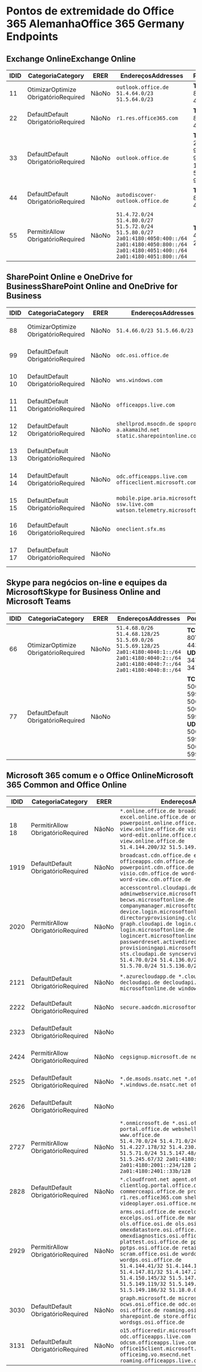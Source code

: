 <!--This file was automatically generated by a script, any manual changes will be overwritten.-->
<!--Please contact the Office 365 Endpoints team with any questions.-->
<!--Germany endpoints version 2018063000-->
<!--File generated 2018-07-20 14:25:17.7211-->

# <a name="office-365-germany-endpoints"></a><span data-ttu-id="60d5c-101">Pontos de extremidade do Office 365 Alemanha</span><span class="sxs-lookup"><span data-stu-id="60d5c-101">Office 365 Germany Endpoints</span></span>


## <a name="exchange-online"></a><span data-ttu-id="60d5c-102">Exchange Online</span><span class="sxs-lookup"><span data-stu-id="60d5c-102">Exchange Online</span></span>

<span data-ttu-id="60d5c-103">ID</span><span class="sxs-lookup"><span data-stu-id="60d5c-103">ID</span></span> | <span data-ttu-id="60d5c-104">Categoria</span><span class="sxs-lookup"><span data-stu-id="60d5c-104">Category</span></span>             | <span data-ttu-id="60d5c-105">ER</span><span class="sxs-lookup"><span data-stu-id="60d5c-105">ER</span></span> | <span data-ttu-id="60d5c-106">Endereços</span><span class="sxs-lookup"><span data-stu-id="60d5c-106">Addresses</span></span>                                                                                                                                             | <span data-ttu-id="60d5c-107">Portas</span><span class="sxs-lookup"><span data-stu-id="60d5c-107">Ports</span></span>                          
-- | -------------------- | -- | ----------------------------------------------------------------------------------------------------------------------------------------------------- | -------------------------------
<span data-ttu-id="60d5c-108">1</span><span class="sxs-lookup"><span data-stu-id="60d5c-108">1</span></span>  | <span data-ttu-id="60d5c-109">Otimizar</span><span class="sxs-lookup"><span data-stu-id="60d5c-109">Optimize</span></span><BR><span data-ttu-id="60d5c-110">Obrigatório</span><span class="sxs-lookup"><span data-stu-id="60d5c-110">Required</span></span> | <span data-ttu-id="60d5c-111">Não</span><span class="sxs-lookup"><span data-stu-id="60d5c-111">No</span></span> | `outlook.office.de`<BR>`51.4.64.0/23 51.5.64.0/23`                                                                                                    | <span data-ttu-id="60d5c-112">**TCP:** 443, 80</span><span class="sxs-lookup"><span data-stu-id="60d5c-112">**TCP:** 443, 80</span></span>               
<span data-ttu-id="60d5c-113">2</span><span class="sxs-lookup"><span data-stu-id="60d5c-113">2</span></span>  | <span data-ttu-id="60d5c-114">Default</span><span class="sxs-lookup"><span data-stu-id="60d5c-114">Default</span></span><BR><span data-ttu-id="60d5c-115">Obrigatório</span><span class="sxs-lookup"><span data-stu-id="60d5c-115">Required</span></span>  | <span data-ttu-id="60d5c-116">Não</span><span class="sxs-lookup"><span data-stu-id="60d5c-116">No</span></span> | `r1.res.office365.com`                                                                                                                                | <span data-ttu-id="60d5c-117">**TCP:** 443, 80</span><span class="sxs-lookup"><span data-stu-id="60d5c-117">**TCP:** 443, 80</span></span>               
<span data-ttu-id="60d5c-118">3</span><span class="sxs-lookup"><span data-stu-id="60d5c-118">3</span></span>  | <span data-ttu-id="60d5c-119">Default</span><span class="sxs-lookup"><span data-stu-id="60d5c-119">Default</span></span><BR><span data-ttu-id="60d5c-120">Obrigatório</span><span class="sxs-lookup"><span data-stu-id="60d5c-120">Required</span></span>  | <span data-ttu-id="60d5c-121">Não</span><span class="sxs-lookup"><span data-stu-id="60d5c-121">No</span></span> | `outlook.office.de`                                                                                                                                   | <span data-ttu-id="60d5c-122">**TCP:** 143, 25, 587, 993, 995</span><span class="sxs-lookup"><span data-stu-id="60d5c-122">**TCP:** 143, 25, 587, 993, 995</span></span>
<span data-ttu-id="60d5c-123">4</span><span class="sxs-lookup"><span data-stu-id="60d5c-123">4</span></span>  | <span data-ttu-id="60d5c-124">Default</span><span class="sxs-lookup"><span data-stu-id="60d5c-124">Default</span></span><BR><span data-ttu-id="60d5c-125">Obrigatório</span><span class="sxs-lookup"><span data-stu-id="60d5c-125">Required</span></span>  | <span data-ttu-id="60d5c-126">Não</span><span class="sxs-lookup"><span data-stu-id="60d5c-126">No</span></span> | `autodiscover-outlook.office.de`                                                                                                                      | <span data-ttu-id="60d5c-127">**TCP:** 443, 80</span><span class="sxs-lookup"><span data-stu-id="60d5c-127">**TCP:** 443, 80</span></span>               
<span data-ttu-id="60d5c-128">5</span><span class="sxs-lookup"><span data-stu-id="60d5c-128">5</span></span>  | <span data-ttu-id="60d5c-129">Permitir</span><span class="sxs-lookup"><span data-stu-id="60d5c-129">Allow</span></span><BR><span data-ttu-id="60d5c-130">Obrigatório</span><span class="sxs-lookup"><span data-stu-id="60d5c-130">Required</span></span>    | <span data-ttu-id="60d5c-131">Não</span><span class="sxs-lookup"><span data-stu-id="60d5c-131">No</span></span> | `51.4.72.0/24 51.4.80.0/27 51.5.72.0/24 51.5.80.0/27 2a01:4180:4050:400::/64 2a01:4180:4050:800::/64 2a01:4180:4051:400::/64 2a01:4180:4051:800::/64` | <span data-ttu-id="60d5c-132">**TCP:** 25, 443</span><span class="sxs-lookup"><span data-stu-id="60d5c-132">**TCP:** 25, 443</span></span>               

## <a name="sharepoint-online-and-onedrive-for-business"></a><span data-ttu-id="60d5c-133">SharePoint Online e OneDrive for Business</span><span class="sxs-lookup"><span data-stu-id="60d5c-133">SharePoint Online and OneDrive for Business</span></span>

<span data-ttu-id="60d5c-134">ID</span><span class="sxs-lookup"><span data-stu-id="60d5c-134">ID</span></span> | <span data-ttu-id="60d5c-135">Categoria</span><span class="sxs-lookup"><span data-stu-id="60d5c-135">Category</span></span>             | <span data-ttu-id="60d5c-136">ER</span><span class="sxs-lookup"><span data-stu-id="60d5c-136">ER</span></span> | <span data-ttu-id="60d5c-137">Endereços</span><span class="sxs-lookup"><span data-stu-id="60d5c-137">Addresses</span></span>                                                                    | <span data-ttu-id="60d5c-138">Portas</span><span class="sxs-lookup"><span data-stu-id="60d5c-138">Ports</span></span>           
-- | -------------------- | -- | ---------------------------------------------------------------------------- | ----------------
<span data-ttu-id="60d5c-139">8</span><span class="sxs-lookup"><span data-stu-id="60d5c-139">8</span></span>  | <span data-ttu-id="60d5c-140">Otimizar</span><span class="sxs-lookup"><span data-stu-id="60d5c-140">Optimize</span></span><BR><span data-ttu-id="60d5c-141">Obrigatório</span><span class="sxs-lookup"><span data-stu-id="60d5c-141">Required</span></span> | <span data-ttu-id="60d5c-142">Não</span><span class="sxs-lookup"><span data-stu-id="60d5c-142">No</span></span> | `51.4.66.0/23 51.5.66.0/23`                                                  | <span data-ttu-id="60d5c-143">**TCP:** 443, 80</span><span class="sxs-lookup"><span data-stu-id="60d5c-143">**TCP:** 443, 80</span></span>
<span data-ttu-id="60d5c-144">9</span><span class="sxs-lookup"><span data-stu-id="60d5c-144">9</span></span>  | <span data-ttu-id="60d5c-145">Default</span><span class="sxs-lookup"><span data-stu-id="60d5c-145">Default</span></span><BR><span data-ttu-id="60d5c-146">Obrigatório</span><span class="sxs-lookup"><span data-stu-id="60d5c-146">Required</span></span>  | <span data-ttu-id="60d5c-147">Não</span><span class="sxs-lookup"><span data-stu-id="60d5c-147">No</span></span> | `odc.osi.office.de`                                                          | <span data-ttu-id="60d5c-148">**TCP:** 443, 80</span><span class="sxs-lookup"><span data-stu-id="60d5c-148">**TCP:** 443, 80</span></span>
<span data-ttu-id="60d5c-149">10 </span><span class="sxs-lookup"><span data-stu-id="60d5c-149">10</span></span> | <span data-ttu-id="60d5c-150">Default</span><span class="sxs-lookup"><span data-stu-id="60d5c-150">Default</span></span><BR><span data-ttu-id="60d5c-151">Obrigatório</span><span class="sxs-lookup"><span data-stu-id="60d5c-151">Required</span></span>  | <span data-ttu-id="60d5c-152">Não</span><span class="sxs-lookup"><span data-stu-id="60d5c-152">No</span></span> | `wns.windows.com`                                                            | <span data-ttu-id="60d5c-153">**TCP:** 443, 80</span><span class="sxs-lookup"><span data-stu-id="60d5c-153">**TCP:** 443, 80</span></span>
<span data-ttu-id="60d5c-154">11 </span><span class="sxs-lookup"><span data-stu-id="60d5c-154">11</span></span> | <span data-ttu-id="60d5c-155">Default</span><span class="sxs-lookup"><span data-stu-id="60d5c-155">Default</span></span><BR><span data-ttu-id="60d5c-156">Obrigatório</span><span class="sxs-lookup"><span data-stu-id="60d5c-156">Required</span></span>  | <span data-ttu-id="60d5c-157">Não</span><span class="sxs-lookup"><span data-stu-id="60d5c-157">No</span></span> | `officeapps.live.com`                                                        | <span data-ttu-id="60d5c-158">**TCP:** 443, 80</span><span class="sxs-lookup"><span data-stu-id="60d5c-158">**TCP:** 443, 80</span></span>
<span data-ttu-id="60d5c-159">12 </span><span class="sxs-lookup"><span data-stu-id="60d5c-159">12</span></span> | <span data-ttu-id="60d5c-160">Default</span><span class="sxs-lookup"><span data-stu-id="60d5c-160">Default</span></span><BR><span data-ttu-id="60d5c-161">Obrigatório</span><span class="sxs-lookup"><span data-stu-id="60d5c-161">Required</span></span>  | <span data-ttu-id="60d5c-162">Não</span><span class="sxs-lookup"><span data-stu-id="60d5c-162">No</span></span> | `shellprod.msocdn.de spoprod-a.akamaihd.net static.sharepointonline.com`     | <span data-ttu-id="60d5c-163">**TCP:** 443, 80</span><span class="sxs-lookup"><span data-stu-id="60d5c-163">**TCP:** 443, 80</span></span>
<span data-ttu-id="60d5c-164">13 </span><span class="sxs-lookup"><span data-stu-id="60d5c-164">13</span></span> | <span data-ttu-id="60d5c-165">Default</span><span class="sxs-lookup"><span data-stu-id="60d5c-165">Default</span></span><BR><span data-ttu-id="60d5c-166">Obrigatório</span><span class="sxs-lookup"><span data-stu-id="60d5c-166">Required</span></span>  | <span data-ttu-id="60d5c-167">Não</span><span class="sxs-lookup"><span data-stu-id="60d5c-167">No</span></span> |                                                                              | <span data-ttu-id="60d5c-168">**TCP:** 443</span><span class="sxs-lookup"><span data-stu-id="60d5c-168">**TCP:** 443</span></span>    
<span data-ttu-id="60d5c-169">14 </span><span class="sxs-lookup"><span data-stu-id="60d5c-169">14</span></span> | <span data-ttu-id="60d5c-170">Default</span><span class="sxs-lookup"><span data-stu-id="60d5c-170">Default</span></span><BR><span data-ttu-id="60d5c-171">Obrigatório</span><span class="sxs-lookup"><span data-stu-id="60d5c-171">Required</span></span>  | <span data-ttu-id="60d5c-172">Não</span><span class="sxs-lookup"><span data-stu-id="60d5c-172">No</span></span> | `odc.officeapps.live.com officeclient.microsoft.com`                         | <span data-ttu-id="60d5c-173">**TCP:** 443, 80</span><span class="sxs-lookup"><span data-stu-id="60d5c-173">**TCP:** 443, 80</span></span>
<span data-ttu-id="60d5c-174">15 </span><span class="sxs-lookup"><span data-stu-id="60d5c-174">15</span></span> | <span data-ttu-id="60d5c-175">Default</span><span class="sxs-lookup"><span data-stu-id="60d5c-175">Default</span></span><BR><span data-ttu-id="60d5c-176">Obrigatório</span><span class="sxs-lookup"><span data-stu-id="60d5c-176">Required</span></span>  | <span data-ttu-id="60d5c-177">Não</span><span class="sxs-lookup"><span data-stu-id="60d5c-177">No</span></span> | `mobile.pipe.aria.microsoft.com ssw.live.com watson.telemetry.microsoft.com` | <span data-ttu-id="60d5c-178">**TCP:** 443, 80</span><span class="sxs-lookup"><span data-stu-id="60d5c-178">**TCP:** 443, 80</span></span>
<span data-ttu-id="60d5c-179">16 </span><span class="sxs-lookup"><span data-stu-id="60d5c-179">16</span></span> | <span data-ttu-id="60d5c-180">Default</span><span class="sxs-lookup"><span data-stu-id="60d5c-180">Default</span></span><BR><span data-ttu-id="60d5c-181">Obrigatório</span><span class="sxs-lookup"><span data-stu-id="60d5c-181">Required</span></span>  | <span data-ttu-id="60d5c-182">Não</span><span class="sxs-lookup"><span data-stu-id="60d5c-182">No</span></span> | `oneclient.sfx.ms`                                                           | <span data-ttu-id="60d5c-183">**TCP:** 443, 80</span><span class="sxs-lookup"><span data-stu-id="60d5c-183">**TCP:** 443, 80</span></span>
<span data-ttu-id="60d5c-184">17 </span><span class="sxs-lookup"><span data-stu-id="60d5c-184">17</span></span> | <span data-ttu-id="60d5c-185">Default</span><span class="sxs-lookup"><span data-stu-id="60d5c-185">Default</span></span><BR><span data-ttu-id="60d5c-186">Obrigatório</span><span class="sxs-lookup"><span data-stu-id="60d5c-186">Required</span></span>  | <span data-ttu-id="60d5c-187">Não</span><span class="sxs-lookup"><span data-stu-id="60d5c-187">No</span></span> |                                                                              | <span data-ttu-id="60d5c-188">**TCP:** 443, 80</span><span class="sxs-lookup"><span data-stu-id="60d5c-188">**TCP:** 443, 80</span></span>

## <a name="skype-for-business-online-and-microsoft-teams"></a><span data-ttu-id="60d5c-189">Skype para negócios on-line e equipes da Microsoft</span><span class="sxs-lookup"><span data-stu-id="60d5c-189">Skype for Business Online and Microsoft Teams</span></span>

<span data-ttu-id="60d5c-190">ID</span><span class="sxs-lookup"><span data-stu-id="60d5c-190">ID</span></span> | <span data-ttu-id="60d5c-191">Categoria</span><span class="sxs-lookup"><span data-stu-id="60d5c-191">Category</span></span>             | <span data-ttu-id="60d5c-192">ER</span><span class="sxs-lookup"><span data-stu-id="60d5c-192">ER</span></span> | <span data-ttu-id="60d5c-193">Endereços</span><span class="sxs-lookup"><span data-stu-id="60d5c-193">Addresses</span></span>                                                                                                                                         | <span data-ttu-id="60d5c-194">Portas</span><span class="sxs-lookup"><span data-stu-id="60d5c-194">Ports</span></span>                                             
-- | -------------------- | -- | ------------------------------------------------------------------------------------------------------------------------------------------------- | --------------------------------------------------
<span data-ttu-id="60d5c-195">6</span><span class="sxs-lookup"><span data-stu-id="60d5c-195">6</span></span>  | <span data-ttu-id="60d5c-196">Otimizar</span><span class="sxs-lookup"><span data-stu-id="60d5c-196">Optimize</span></span><BR><span data-ttu-id="60d5c-197">Obrigatório</span><span class="sxs-lookup"><span data-stu-id="60d5c-197">Required</span></span> | <span data-ttu-id="60d5c-198">Não</span><span class="sxs-lookup"><span data-stu-id="60d5c-198">No</span></span> | `51.4.68.0/26 51.4.68.128/25 51.5.69.0/26 51.5.69.128/25 2a01:4180:4040:1::/64 2a01:4180:4040:2::/64 2a01:4180:4040:7::/64 2a01:4180:4040:8::/64` | <span data-ttu-id="60d5c-199">**TCP:** 443, 80</span><span class="sxs-lookup"><span data-stu-id="60d5c-199">**TCP:** 443, 80</span></span><BR><span data-ttu-id="60d5c-200">**UDP:** 3478</span><span class="sxs-lookup"><span data-stu-id="60d5c-200">**UDP:** 3478</span></span>                 
<span data-ttu-id="60d5c-201">7</span><span class="sxs-lookup"><span data-stu-id="60d5c-201">7</span></span>  | <span data-ttu-id="60d5c-202">Default</span><span class="sxs-lookup"><span data-stu-id="60d5c-202">Default</span></span><BR><span data-ttu-id="60d5c-203">Obrigatório</span><span class="sxs-lookup"><span data-stu-id="60d5c-203">Required</span></span>  | <span data-ttu-id="60d5c-204">Não</span><span class="sxs-lookup"><span data-stu-id="60d5c-204">No</span></span> |                                                                                                                                                   | <span data-ttu-id="60d5c-205">**TCP:** 5061, 50000-59999</span><span class="sxs-lookup"><span data-stu-id="60d5c-205">**TCP:** 5061, 50000-59999</span></span><BR><span data-ttu-id="60d5c-206">**UDP:** 50000-59999</span><span class="sxs-lookup"><span data-stu-id="60d5c-206">**UDP:** 50000-59999</span></span>

## <a name="microsoft-365-common-and-office-online"></a><span data-ttu-id="60d5c-207">Microsoft 365 comum e o Office Online</span><span class="sxs-lookup"><span data-stu-id="60d5c-207">Microsoft 365 Common and Office Online</span></span>

<span data-ttu-id="60d5c-208">ID</span><span class="sxs-lookup"><span data-stu-id="60d5c-208">ID</span></span> | <span data-ttu-id="60d5c-209">Categoria</span><span class="sxs-lookup"><span data-stu-id="60d5c-209">Category</span></span>            | <span data-ttu-id="60d5c-210">ER</span><span class="sxs-lookup"><span data-stu-id="60d5c-210">ER</span></span> | <span data-ttu-id="60d5c-211">Endereços</span><span class="sxs-lookup"><span data-stu-id="60d5c-211">Addresses</span></span>                                                                                                                                                                                                                                                                                                                                                                                                                                                                                                                                                             | <span data-ttu-id="60d5c-212">Portas</span><span class="sxs-lookup"><span data-stu-id="60d5c-212">Ports</span></span>           
-- | ------------------- | -- | --------------------------------------------------------------------------------------------------------------------------------------------------------------------------------------------------------------------------------------------------------------------------------------------------------------------------------------------------------------------------------------------------------------------------------------------------------------------------------------------------------------------------------------------------------------------- | ----------------
<span data-ttu-id="60d5c-213">18 </span><span class="sxs-lookup"><span data-stu-id="60d5c-213">18</span></span> | <span data-ttu-id="60d5c-214">Permitir</span><span class="sxs-lookup"><span data-stu-id="60d5c-214">Allow</span></span><BR><span data-ttu-id="60d5c-215">Obrigatório</span><span class="sxs-lookup"><span data-stu-id="60d5c-215">Required</span></span>   | <span data-ttu-id="60d5c-216">Não</span><span class="sxs-lookup"><span data-stu-id="60d5c-216">No</span></span> | `*.online.office.de broadcast.online.office.de excel.online.office.de onenote.online.office.de powerpoint.online.office.de view.online.office.de visio.online.office.de word-edit.online.office.de word-view.online.office.de`<BR>`51.4.144.200/32 51.5.149.3/32 51.18.16.0/23`                                                                                                                                                                                                                                                                                       | <span data-ttu-id="60d5c-217">**TCP:** 443</span><span class="sxs-lookup"><span data-stu-id="60d5c-217">**TCP:** 443</span></span>    
<span data-ttu-id="60d5c-218">19</span><span class="sxs-lookup"><span data-stu-id="60d5c-218">19</span></span> | <span data-ttu-id="60d5c-219">Default</span><span class="sxs-lookup"><span data-stu-id="60d5c-219">Default</span></span><BR><span data-ttu-id="60d5c-220">Obrigatório</span><span class="sxs-lookup"><span data-stu-id="60d5c-220">Required</span></span> | <span data-ttu-id="60d5c-221">Não</span><span class="sxs-lookup"><span data-stu-id="60d5c-221">No</span></span> | `broadcast.cdn.office.de excel.cdn.office.de officeapps.cdn.office.de onenote.cdn.office.de powerpoint.cdn.office.de view.cdn.office.de visio.cdn.office.de word-edit.cdn.office.de word-view.cdn.office.de`                                                                                                                                                                                                                                                                                                                                                          | <span data-ttu-id="60d5c-222">**TCP:** 443</span><span class="sxs-lookup"><span data-stu-id="60d5c-222">**TCP:** 443</span></span>    
<span data-ttu-id="60d5c-223">20</span><span class="sxs-lookup"><span data-stu-id="60d5c-223">20</span></span> | <span data-ttu-id="60d5c-224">Permitir</span><span class="sxs-lookup"><span data-stu-id="60d5c-224">Allow</span></span><BR><span data-ttu-id="60d5c-225">Obrigatório</span><span class="sxs-lookup"><span data-stu-id="60d5c-225">Required</span></span>   | <span data-ttu-id="60d5c-226">Não</span><span class="sxs-lookup"><span data-stu-id="60d5c-226">No</span></span> | `accesscontrol.cloudapi.de adminwebservice.microsoftonline.de becws.microsoftonline.de companymanager.microsoftonline.de device.login.microsoftonline.de directoryprovisioning.cloudapi.de graph.cloudapi.de login.cloudapi.de login.microsoftonline.de logincert.microsoftonline.de pas.cloudapi.de passwordreset.activedirectory.microsoftazure.de provisioningapi.microsoftonline.de sts.cloudapi.de syncservice.microsoftonline.de`<BR>`51.4.70.0/24 51.4.136.0/24 51.4.144.0/24 51.5.70.0/24 51.5.136.0/24 51.5.144.0/24`                                        | <span data-ttu-id="60d5c-227">**TCP:** 443, 80</span><span class="sxs-lookup"><span data-stu-id="60d5c-227">**TCP:** 443, 80</span></span>
<span data-ttu-id="60d5c-228">21</span><span class="sxs-lookup"><span data-stu-id="60d5c-228">21</span></span> | <span data-ttu-id="60d5c-229">Default</span><span class="sxs-lookup"><span data-stu-id="60d5c-229">Default</span></span><BR><span data-ttu-id="60d5c-230">Obrigatório</span><span class="sxs-lookup"><span data-stu-id="60d5c-230">Required</span></span> | <span data-ttu-id="60d5c-231">Não</span><span class="sxs-lookup"><span data-stu-id="60d5c-231">No</span></span> | `*.azurecloudapp.de *.cloudapi.de *.windows.de decloudapi.de decloudapi.net decloudapp.net microsoftonline.de windowsazure.de`                                                                                                                                                                                                                                                                                                                                                                                                                                        | <span data-ttu-id="60d5c-232">**TCP:** 443, 80</span><span class="sxs-lookup"><span data-stu-id="60d5c-232">**TCP:** 443, 80</span></span>
<span data-ttu-id="60d5c-233">22</span><span class="sxs-lookup"><span data-stu-id="60d5c-233">22</span></span> | <span data-ttu-id="60d5c-234">Default</span><span class="sxs-lookup"><span data-stu-id="60d5c-234">Default</span></span><BR><span data-ttu-id="60d5c-235">Obrigatório</span><span class="sxs-lookup"><span data-stu-id="60d5c-235">Required</span></span> | <span data-ttu-id="60d5c-236">Não</span><span class="sxs-lookup"><span data-stu-id="60d5c-236">No</span></span> | `secure.aadcdn.microsoftonline-p.com`                                                                                                                                                                                                                                                                                                                                                                                                                                                                                                                                 | <span data-ttu-id="60d5c-237">**TCP:** 443, 80</span><span class="sxs-lookup"><span data-stu-id="60d5c-237">**TCP:** 443, 80</span></span>
<span data-ttu-id="60d5c-238">23</span><span class="sxs-lookup"><span data-stu-id="60d5c-238">23</span></span> | <span data-ttu-id="60d5c-239">Default</span><span class="sxs-lookup"><span data-stu-id="60d5c-239">Default</span></span><BR><span data-ttu-id="60d5c-240">Obrigatório</span><span class="sxs-lookup"><span data-stu-id="60d5c-240">Required</span></span> | <span data-ttu-id="60d5c-241">Não</span><span class="sxs-lookup"><span data-stu-id="60d5c-241">No</span></span> |                                                                                                                                                                                                                                                                                                                                                                                                                                                                                                                                                                       | <span data-ttu-id="60d5c-242">**TCP:** 443, 80</span><span class="sxs-lookup"><span data-stu-id="60d5c-242">**TCP:** 443, 80</span></span>
<span data-ttu-id="60d5c-243">24</span><span class="sxs-lookup"><span data-stu-id="60d5c-243">24</span></span> | <span data-ttu-id="60d5c-244">Permitir</span><span class="sxs-lookup"><span data-stu-id="60d5c-244">Allow</span></span><BR><span data-ttu-id="60d5c-245">Obrigatório</span><span class="sxs-lookup"><span data-stu-id="60d5c-245">Required</span></span>   | <span data-ttu-id="60d5c-246">Não</span><span class="sxs-lookup"><span data-stu-id="60d5c-246">No</span></span> | `cegsignup.microsoft.de negsignup.microsoft.de`                                                                                                                                                                                                                                                                                                                                                                                                                                                                                                                       | <span data-ttu-id="60d5c-247">**TCP:** 443, 80</span><span class="sxs-lookup"><span data-stu-id="60d5c-247">**TCP:** 443, 80</span></span>
<span data-ttu-id="60d5c-248">25</span><span class="sxs-lookup"><span data-stu-id="60d5c-248">25</span></span> | <span data-ttu-id="60d5c-249">Default</span><span class="sxs-lookup"><span data-stu-id="60d5c-249">Default</span></span><BR><span data-ttu-id="60d5c-250">Obrigatório</span><span class="sxs-lookup"><span data-stu-id="60d5c-250">Required</span></span> | <span data-ttu-id="60d5c-251">Não</span><span class="sxs-lookup"><span data-stu-id="60d5c-251">No</span></span> | `*.de.msods.nsatc.net *.office.de.akadns.net *.windows.de.nsatc.net officehome.msocdn.de`                                                                                                                                                                                                                                                                                                                                                                                                                                                                             | <span data-ttu-id="60d5c-252">**TCP:** 443, 80</span><span class="sxs-lookup"><span data-stu-id="60d5c-252">**TCP:** 443, 80</span></span>
<span data-ttu-id="60d5c-253">26</span><span class="sxs-lookup"><span data-stu-id="60d5c-253">26</span></span> | <span data-ttu-id="60d5c-254">Default</span><span class="sxs-lookup"><span data-stu-id="60d5c-254">Default</span></span><BR><span data-ttu-id="60d5c-255">Obrigatório</span><span class="sxs-lookup"><span data-stu-id="60d5c-255">Required</span></span> | <span data-ttu-id="60d5c-256">Não</span><span class="sxs-lookup"><span data-stu-id="60d5c-256">No</span></span> |                                                                                                                                                                                                                                                                                                                                                                                                                                                                                                                                                                       | <span data-ttu-id="60d5c-257">**TCP:** 443, 80</span><span class="sxs-lookup"><span data-stu-id="60d5c-257">**TCP:** 443, 80</span></span>
<span data-ttu-id="60d5c-258">27</span><span class="sxs-lookup"><span data-stu-id="60d5c-258">27</span></span> | <span data-ttu-id="60d5c-259">Permitir</span><span class="sxs-lookup"><span data-stu-id="60d5c-259">Allow</span></span><BR><span data-ttu-id="60d5c-260">Obrigatório</span><span class="sxs-lookup"><span data-stu-id="60d5c-260">Required</span></span>   | <span data-ttu-id="60d5c-261">Não</span><span class="sxs-lookup"><span data-stu-id="60d5c-261">No</span></span> | `*.onmicrosoft.de *.osi.office.de office.de portal.office.de webshell.suite.office.de www.office.de`<BR>`51.4.70.0/24 51.4.71.0/24 51.4.226.115/32 51.4.227.178/32 51.4.230.178/32 51.5.70.0/24 51.5.71.0/24 51.5.147.48/32 51.5.242.163/32 51.5.245.67/32 2a01:4180:2001::92/128 2a01:4180:2001::234/128 2a01:4180:2401::11f/128 2a01:4180:2401::33b/128`                                                                                                                                                                                                            | <span data-ttu-id="60d5c-262">**TCP:** 443, 80</span><span class="sxs-lookup"><span data-stu-id="60d5c-262">**TCP:** 443, 80</span></span>
<span data-ttu-id="60d5c-263">28</span><span class="sxs-lookup"><span data-stu-id="60d5c-263">28</span></span> | <span data-ttu-id="60d5c-264">Default</span><span class="sxs-lookup"><span data-stu-id="60d5c-264">Default</span></span><BR><span data-ttu-id="60d5c-265">Obrigatório</span><span class="sxs-lookup"><span data-stu-id="60d5c-265">Required</span></span> | <span data-ttu-id="60d5c-266">Não</span><span class="sxs-lookup"><span data-stu-id="60d5c-266">No</span></span> | `*.cloudfront.net agent.office.de clientlog.portal.office.de commerceapi.office.de prod.msocdn.de r1.res.office365.com shellprod.msocdn.de videoplayer.osi.office.net`                                                                                                                                                                                                                                                                                                                                                                                                | <span data-ttu-id="60d5c-267">**TCP:** 443, 80</span><span class="sxs-lookup"><span data-stu-id="60d5c-267">**TCP:** 443, 80</span></span>
<span data-ttu-id="60d5c-268">29</span><span class="sxs-lookup"><span data-stu-id="60d5c-268">29</span></span> | <span data-ttu-id="60d5c-269">Permitir</span><span class="sxs-lookup"><span data-stu-id="60d5c-269">Allow</span></span><BR><span data-ttu-id="60d5c-270">Obrigatório</span><span class="sxs-lookup"><span data-stu-id="60d5c-270">Required</span></span>   | <span data-ttu-id="60d5c-271">Não</span><span class="sxs-lookup"><span data-stu-id="60d5c-271">No</span></span> | `arms.osi.office.de excelcs.osi.office.de excelps.osi.office.de manage.osi.office.de ols.office.osi.de ols.osi.office.de omexdatastore.osi.office.de omexdiagnostics.osi.office.de plattest.osi.office.de pptcs.osi.office.de pptps.osi.office.de retailer.osi.office.de scram.office.osi.de wordcs.osi.office.de wordps.osi.office.de`<BR>`51.4.144.41/32 51.4.144.174/32 51.4.145.38/32 51.4.147.81/32 51.4.147.233/32 51.4.148.12/32 51.4.150.145/32 51.5.147.242/32 51.5.149.100/32 51.5.149.119/32 51.5.149.123/32 51.5.149.180/32 51.5.149.186/32 51.18.0.0/21` | <span data-ttu-id="60d5c-272">**TCP:** 443, 80</span><span class="sxs-lookup"><span data-stu-id="60d5c-272">**TCP:** 443, 80</span></span>
<span data-ttu-id="60d5c-273">30</span><span class="sxs-lookup"><span data-stu-id="60d5c-273">30</span></span> | <span data-ttu-id="60d5c-274">Default</span><span class="sxs-lookup"><span data-stu-id="60d5c-274">Default</span></span><BR><span data-ttu-id="60d5c-275">Obrigatório</span><span class="sxs-lookup"><span data-stu-id="60d5c-275">Required</span></span> | <span data-ttu-id="60d5c-276">Não</span><span class="sxs-lookup"><span data-stu-id="60d5c-276">No</span></span> | `graph.microsoft.de microsoftonline.de ocws.osi.office.de odc.osi.office.de osi.office.de roaming.osi.office.de sharepoint.de store.office.de wordsgs.osi.office.de`                                                                                                                                                                                                                                                                                                                                                                                                  | <span data-ttu-id="60d5c-277">**TCP:** 443, 80</span><span class="sxs-lookup"><span data-stu-id="60d5c-277">**TCP:** 443, 80</span></span>
<span data-ttu-id="60d5c-278">31</span><span class="sxs-lookup"><span data-stu-id="60d5c-278">31</span></span> | <span data-ttu-id="60d5c-279">Default</span><span class="sxs-lookup"><span data-stu-id="60d5c-279">Default</span></span><BR><span data-ttu-id="60d5c-280">Obrigatório</span><span class="sxs-lookup"><span data-stu-id="60d5c-280">Required</span></span> | <span data-ttu-id="60d5c-281">Não</span><span class="sxs-lookup"><span data-stu-id="60d5c-281">No</span></span> | `o15.officeredir.microsoft.com odc.officeapps.live.com odcsm.officeapps.live.com office.microsoft.com office15client.microsoft.com officeimg.vo.msecnd.net roaming.officeapps.live.com`                                                                                                                                                                                                                                                                                                                                                                               | <span data-ttu-id="60d5c-282">**TCP:** 443, 80</span><span class="sxs-lookup"><span data-stu-id="60d5c-282">**TCP:** 443, 80</span></span>
